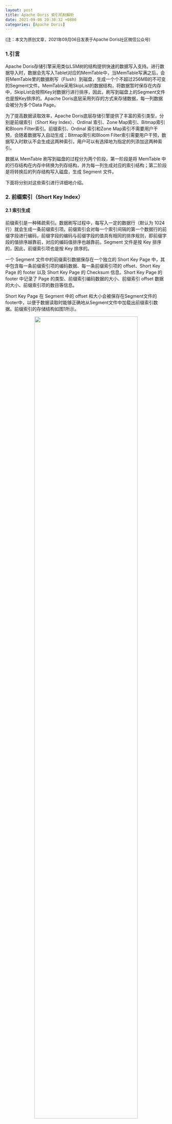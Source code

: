 ```yaml
---
layout: post
title: Apache Doris 索引机制解析
date: 2021-09-06 20:30:32 +0800
categories: [Apache Doris]
---
```


<font size=2>(注：本文为原创文章，2021年09月06日发表于Apache Doris社区微信公众号)</font>

### 1.引言

Apache Doris存储引擎采用类似LSM树的结构提供快速的数据写入支持。进行数据导入时，数据会先写入Tablet对应的MemTable中，当MemTable写满之后，会将MemTable里的数据刷写（Flush）到磁盘，生成一个个不超过256MB的不可变的Segment文件。MemTable采用SkipList的数据结构，将数据暂时保存在内存中，SkipList会按照Key对数据行进行排序，因此，刷写到磁盘上的Segment文件也是按Key排序的。Apache Doris底层采用列存的方式来存储数据，每一列数据会被分为多个Data Page。

为了提高数据读取效率，Apache Doris底层存储引擎提供了丰富的索引类型，分别是前缀索引（Short Key Index）、Ordinal 索引、Zone Map索引、Bitmap索引和Bloom Filter索引。前缀索引、Ordinal 索引和Zone Map索引不需要用户干预，会随着数据写入自动生成；Bitmap索引和Bloom Filter索引需要用户干预，数据写入时默认不会生成这两种索引，用户可以有选择地为指定的列添加这两种索引。

数据从 MemTable 刷写到磁盘的过程分为两个阶段，第一阶段是将 MemTable 中的行存结构在内存中转换为列存结构，并为每一列生成对应的索引结构；第二阶段是将转换后的列存结构写入磁盘，生成 Segment 文件。

下面将分别对这些索引进行详细地介绍。

### 2. 前缀索引（Short Key Index）

#### 2.1 索引生成

前缀索引是一种稀疏索引。数据刷写过程中，每写入一定的数据行（默认为 1024 行）就会生成一条前缀索引项。前缀索引会对每一个索引间隔的第一个数据行的前缀字段进行编码，前缀字段的编码与前缀字段的值具有相同的排序规则，即前缀字段的值排序越靠前，对应的编码值排序也越靠前。Segment 文件是按 Key 排序的，因此，前缀索引项也是按 Key 排序的。

一个 Segment 文件中的前缀索引数据保存在一个独立的 Short Key Page 中，其中包含每一条前缀索引项的编码数据、每一条前缀索引项的 offset、Short Key Page 的 footer 以及 Short Key Page 的 Checksum 信息。Short Key Page 的 footer 中记录了 Page 的类型、前缀索引编码数据的大小、前缀索引 offset 数据的大小、前缀索引项的数目等信息。

Short Key Page 在 Segment 中的 offset 和大小会被保存在Segment文件的footer中，以便于数据读取时能够正确地从Segment文件中加载出前缀索引数据。前缀索引的存储结构如图1所示。

<div align=center><img src="/images/posts/doris-index/short_key_index.bmp" width="80%"><br>图1 前缀索引的存储结构</div>

#### 2.2 查询过滤

数据查询时，会打开Segment文件，从footer中获取Short Key Page的offset以及大小，然后从Segment文件中读取Short Key Page中的索引数据，并解析出每一条前缀索引项。

如果查询过滤条件包含前缀字段时，就可以使用前缀索引进行快速地行过滤。查询过滤条件会被划分成多个Key Range。对一个Key Range进行行过滤的方法如下：

（1）在整个Segment的行范围内寻找Key Range上界对应的行号upper rowid（寻找Segment中第一个大于Key Range上界的行）。

* 对Key Range上界的前缀字段key进行二进制编码。

* 寻找key可能存在的范围下界start。根据编码寻找前缀索引中第一个等于（存在前缀索引项与key的编码相同）或大于（不存在前缀索引项的与key的编码相同）key编码的前缀索引项。如果找到满足条件的索引项，并且该索引项不是第一条前缀索引项，则将该索引项的前一条前缀索引项对应的行号记录为start（前缀索引是稀疏索引，第一个等于或大于Key Range上界key的行有可能在前一条前缀索引项对应的行之后）；如果找到满足条件的索引项，并且该索引项是第一条前缀索引项，则记录该索引项对应的行号为start。如果没有找到一条前缀索引项等于或大于key的二进制编码，则记录最后一条前缀索引项对应的行号为start（第一个等于或大于key的行有可能在最后一条前缀索引项之后）。

* 寻找key可能存在的范围上界end。根据编码寻找前缀索引中第一个大于key的二进制编码的索引项。如果找到满足条件的索引项，则记录该索引项对应的行号为end；如果没有找到一条前缀索引项大于key的编码，则记录Segment最后一行的行号为end。

* 使用二分查找算法在start与end之间的行范围内寻找第一个大于key的编码的行。

注：前缀索引是稀疏索引，不能精确定位到key所在的行，只能粗粒度地定位出key可能存在的范围，然后使用二分查找算法精确地定位key的位置，如图2所示。

<div align=center><img src="/images/posts/doris-index/short_key_index_filter.bmp" width="80%"><br>图2 使用前缀索引定位row id的过程</div>

（2）在0～upper rowid范围内寻找Key Range下界对应的行号lower rowid（寻找Segment中第一个等于或大于Key Range下界的行）。

与寻找Key Range上界对应的row id的方法相同，不再赘述。

（3）获取Key Range的行范围。upper_rowid与lower_rowid之间的所有数据行都是当前Key Range需要扫描的行范围。



### 3. Ordinal索引

#### 3.1 索引生成

Apache Doris底层采用列存的方式来存储数据，每一列数据会被分为多个Data Page。数据刷写时，会为每一个Data Page生成一条Ordinal索引项，其中保存Data Page在Segment文件中的offset、Data Page的大小以及Data Page的起始行号，所有Data Page的Ordinal索引项会保存在一个Ordinal Index Page中， Ordinal Index Page在Segment文件中的offset以及Ordinal Index Page的大小会被保存在Segment文件的footer中，以便于数据读取时能够通过两级索引找到Data Page（首先，通过Segment文件的footer找到Ordinal Index Page，然后，通过Ordinal Index Page中的索引项找到Data Page）。

Ordinal Index Page包含以下信息：所有Ordinal索引项数据、Ordinal Index Page的footer以及Short Key Page的Checksum信息。Ordinal Index Page的footer中包含当前Page的类型、Ordinal索引项数据的大小、Ordinal索引项数目等信息。

如果列中只有一个Data Page时，即该列只有一条Ordinal索引项，则Segment文件中不需要保存该列的Ordinal索引数据，只需要将这唯一的Data Page在Segment文件中的offset以及该Data Page的大小保存在Segment文件的footer中。数据读取时可以通过Segment文件的footer直接找到这唯一的Data Page。Ordinal索引的存储结构如图3所示。

<div align=center><img src="/images/posts/doris-index/ordinal_index.bmp" width="90%"><br>图3 Ordinal索引的存储结构</div>

Ordinal索引的作用是为了方便其他类型的索引能够使用统一的方式查找Data Page，进而可以对其他类型的索引屏蔽Data Page在Segment文件中的offset。


#### 3.2 查询过滤

数据查询时，会加载每一个列的Ordinal索引数据。首先，通过Segment footer中记录的Ordinal索引的Meta信息判断当前列是否存在Ordinal Index Page，即判断当前列是否有多个Data Page。如果当前列存在Ordinal Index Page，则从Segment footer中获取Ordinal Index Page的PagePointer（保存了Ordinal Index Page在Segment中的offset和Ordinal Index Page的大小），然后从Segment文件中读取Ordinal Index Page数据，并解析出每一条Ordinal索引项，即可通过Ordinal索引项获取当前列中每一个Data Page的起始行号和PagePointer（保存了Data Page在Segment中的offset和Data Page的大小）；如果当前列不存在Ordinal Index Page，则可以直接从Segment footer中获取当前列中唯一的Data Page的PagePointer。

Zone Map索引和Bloom Filter索引进行数据过滤时，会使用Ordinal索引对Data Page进行快速定位。




### 4. Zone Map索引

Apache Doris 会为Segment文件中的一列数据添加Zone Map索引，同时会为列中的每一个Data Page添加Zone Map索引。Zone Map索引项中记录了每一列或列中每一个Data Page的最大值(max value)、最小值(min value)、是否有null值(has null)以及是否有非null值(has not null)的信息。初始化时，max value会被设置为当前列类型的最小值，min value会被设置为当前列类型的最大值，has null和has not null会被设置为false。

#### 4.1 索引生成

数据刷写时，会给每一个Data Page创建一条Zone Map索引项。向Data Page中每添加一条数据，都会更新Data Page的Zone Map索引项。如果添加的数据是null，则将Zone Map索引项的has null标志设置为true，否则，将Zone Map索引项的has not null标志设置为true。如果添加的数据小于Zone Map索引项的min value，则使用当前数据更新min value；如果添加的数据大于Zone Map索引项的max value，则使用当前数据更新max value。

当一个Data Page写满之后，会更新一次列的Zone Map索引项，如果Data Page索引项的min value小于列索引项的min value，则使用Data Page索引项的min value更新列索引项的min value；如果Data Page索引项的max value大于列索引项的max value，则使用Data Page索引项的max value更新列索引项的max value；如果Data Page索引项的has null标志为true，则更新列索引项的has null标志为true；如果Data Page索引项的has not null标志为true，则更新列索引项的has  not null标志为true。更新Zone Map索引的过程如图4所示。

<div align=center><img src="/images/posts/doris-index/zone_map_index_update.bmp" width="80%"><br>图4 更新Zone Map索引的过程</div>

列中每一个Data Page的Zone Map索引项会被序列化之后保存在Zone Map Index Page中。Zone Map Index Page中包含以下信息：Zone Map索引项数据、Zone Map Index Page的footer以及Zone Map Index Page的Checksum信息。Zone Map Index Page的footer中包含当前Page的类型、当前Page中Zone Map索引项数据的大小、当前Page中Zone Map索引项数目以及当前Page中第一条索引项在整个列的Zone Map索引项中的序号等信息。一个Zone Map Index Page写满之后，会创建新的Zone Map Index Page用于记录该列后续的Zone Map索引项。如果某一列有多个Zone Map Index Page，则该列的Zone Map索引会采用两级索引机制。第二级索引为多个的Zone Map Index Page，其中保存Data Page的Zone Map索引数据，每一个Zone Map Index Page会生成一条Ordinal索引项，所有Zone Map Index Page的Ordinal索引项会被保存在一个Ordinal Index Page（注意，此处的Ordinal 索引与第3部分的Ordinal 索引不同，此处的Ordinal 索引指向Zone Map Index Page，而第3部分的Ordinal 索引指向Data Page）中作为一级索引。每一个的Ordinal索引项由key和value两部分组成，key记录了当前Zone Map Index Page中第一条索引项在整个列的Zone Map索引项中的序号，value记录了当前Zone Map Index Page在Segment文件中的offset和大小。Ordinal Index Page中包含以下信息：所有Zone Map Index Page的Ordinal 索引数据、Ordinal Index Page的footer以及Ordinal Index Page的Checksum信息。Ordinal Index Page的footer中包含当前Page的类型、当前Page中索引数据的大小、当前Page中索引项数目等。一级索引Ordinal Index Page在Segment文件中的offset和大小会被记录在Segment文件的footer中。如果某一列只有一个Zone Map Index Page，则不需要两级索引，这个唯一的Zone Map Index Page在Block中的offset和大小会被记录在Segment文件的footer中。Zone Map索引的存储结构如图5所示。

<div align=center><img src="/images/posts/doris-index/zone_map_index.bmp" width="100%"><br>图5 Zone Map索引的存储结构</div>

#### 4.2 查询过滤

数据查询时，会加载每一个列的Zone Map索引数据，并解析出每一个Data Page的Zone Map索引数据。通过Segment footer中记录的Zone Map索引的Meta信息判断当前列的Zone Map是否含有两级索引。如果含有两级索引，则Segment footer中记录了一级索引Ordinal Index Page在Segment文件中的offset和大小，加载一级索引Ordinal Index Page，并解析出每一个的Ordinal索引项的key和value，key记录了每一个Zone Map Index Page中第一条索引项在整个列所有的Zone Map索引项中的序号，value记录了每一个Zone Map Index Page在Segment文件中的offset和大小。否则，当前列的Zone Map索引只含有一个Zone Map Index Page，Segment footer中记录了该Zone Map Index Page在Segment文件中的offset和大小。可以通过Zone Map Index Page解析出每一个Data Page的Zone Map索引数据，其中包括最大值(max value)、最小值(min value)、是否有null值(has null)以及是否有非null值(has not null)的信息。

使用Zone Map对Data Page进行过滤的方法如下：

* 过滤条件的运算符不是`IS`。如果Zone Map索引的has null为true（Data Page中含有NULL值），则Data Page不能被过滤掉。

* 过滤条件为`field = value`。如果` value`在Zone Map索引的最大值与最小值之间，则Data Page不能被过滤掉。

* 过滤条件为`field != value`。如果` value`小于Zone Map索引的最小值或` value`大于Zone Map索引的最大值，则Data Page不能被过滤掉。

* 过滤条件为`field < value`。如果` value`大于Zone Map索引的最小值，则Data Page不能被过滤掉。

* 过滤条件为`field <= value`。如果` value`大于或等于Zone Map索引的最小值，则Data Page不能被过滤掉。

* 过滤条件为`field > value`。如果` value`小于Zone Map索引的最大值，则Data Page不能被过滤掉。

* 过滤条件为`field >= value`。如果` value`小于或等于Zone Map索引的最大值，则Data Page不能被过滤掉。

* 过滤条件为`field IN {value1, value2, ...}`。如果` value1`, ` value2`, `...` 中至少存在一个值在Zone Map索引的最大值与最小值之间，则Data Page不能被过滤掉。

* 过滤条件为`field IS NULL`。如果Zone Map索引的has null为true（Data Page中含有NULL值），则Data Page不能被过滤掉。

* 过滤条件为`field IS NOT NULL`。如果Zone Map索引的has not null为true（Data Page中含有非NULL值），则Data Page不能被过滤掉。

对于未被Zone Map索引过滤的Data Page，可以使用Ordinal索引快速定位这些Data Page的起始行的行号，并获取这些Data Page的行范围。通过Data Page对应的Ordinal索引项快速获取当前Data Page的起始行的行号start，通过下一条Ordinal索引项快速获取后一个Data Page的起始行的行号end，左闭右开区间[start, end)即为当前Data Page的row范围。


### 5. Bitmap索引

为了加速数据查询，Apache Doris支持用户为某些字段添加Bitmap索引。Bitmap索引由两部分组成：
* 有序字典：有序保存一列中所有的不同取值。
* 字典值的Roaring位图：保存有序字典中每一个取值的Roaring位图，表示字典值在列中的行号。

例如：如图6所示，一列数据为` [x, x, y, y, y, z, y, x, z, x]`，一共包含10行，则该列数据的Bitmap索引的有序字典为`{x, y, z}`, x、y、z对应的位图分别为：
x的位图: `[0, 1, 7, 9]`
y的位图: `[2, 3, 4, 6]`
z的位图: `[5, 8]`

<div align=center><img src="/images/posts/doris-index/bitmap_index_sample.bmp" width="30%"><br>图6 Bitmap索引结构</div>

在数据查询时，可以通过Bitmap索引快速定位一列中某个特定取值所在的行号。

#### 5.1 索引生成

数据刷写时，会给用户指定的列创建Bitmap索引。向列中每添加一个值，都会更新当前列的Bitmap索引。从Bitmap索引的有序字典中查找添加的值是否已经存在，如果本次添加的值在Bitmap索引的有序字典中已经存在，则直接更新该字典值对应的Roaring位图，如果本次添加的值在Bitmap索引的有序字典中不存在，则将该值添加到有序字典，并为该值创建Roaring位图。当然，NULL值也会有单独的Roaring位图。

Bitmap索引的字典数据和Roaring位图数据分开存储。

列中Bitmap索引的字典值会按顺序保存在Dict Page中。Dict Page中包含以下信息：Bitmap索引的字典数据、Dict Page的footer以及Dict Page的Checksum信息。Dict Page的footer中包含当前Page的类型、当前Page中Bitmap索引的字典数据的大小、当前Page中Bitmap索引的字典值数目以及当前Page中第一个字典值在整个列的Bitmap索引字典值中的序号等信息。Bitmap索引的字典数据会按照LZ4F格式进行压缩。

一个Dict Page写满之后，会创建新的Dict Page用于记录该列后续的字典数据。如果某一列有多个Dict Page，则会采用两级索引机制。第二级索引为多个的Dict Page，其中保存Bitmap索引的字典数据，每一个Dict Page生成一条Value索引项，所有Dict Page的Value索引项会被保存在一个Value Index Page中作为一级索引。每一个的Value索引项记录了当前Dict Page中第一个字典值的编码以及当前Dict Page在Segment文件中的offset和大小。Value Index Page中包含以下信息：所有Dict Page的Value索引数据、Value Index Page的footer以及Value Index Page的Checksum信息。Value Index Page的footer中包含当前Page的类型、当前Page中索引数据的大小、当前Page中索引项数目等。一级索引Value Index Page在Segment文件中的offset和大小会被记录在Segment文件的footer中。如果某一列只有一个Dict Page，则不需要两级索引，这个唯一的Dict Page在Segment文件中的offset和大小会被记录在Segment文件的footer中。Bitmap索引的字典数据的存储结构如图7所示。

<div align=center><img src="/images/posts/doris-index/bitmap_index_dict.bmp" width="100%"><br>图7 Bitmap索引的字典数据的存储结构</div>

列中Bitmap索引的Roaring位图数据会保存在Bitmap Page中。Bitmap Page中包含以下信息：Bitmap索引的Roaring位图数据、Bitmap Page的footer以及Bitmap Page的Checksum信息。Bitmap Page的footer中包含当前Page的类型、当前Page中Bitmap索引的Roaring位图数据的大小、当前Page中Bitmap索引的Roaring位图数目以及当前Page中第一个Roaring位图在整个列的Bitmap索引的Roaring位图中的序号等信息。Bitmap索引的Roaring位图数据不进行压缩。

一个Bitmap Page写满之后，会创建新的Bitmap Page用于记录该列后续的Roaring位图数据。如果某一列有多个Bitmap Page，则会采用两级索引机制。第二级索引为多个的Bitmap Page，其中保存Bitmap索引的位图数据，每一个Bitmap Page生成一条Ordinal索引项，所有Bitmap Page的Ordinal索引项会被保存在一个Ordinal Index Page（注意，此处的Ordinal 索引与第3部分的Ordinal 索引不同，此处的Ordinal 索引指向Bitmap Page，而第3部分的Ordinal 索引指向Data Page）中作为一级索引。每一个的Ordinal索引项由key和value两部分组成，key记录了当前Bitmap Page中第一个Roaring位图在整个列的BitMap索引Roaring位图中的序号，value记录了当前Bitmap Page在Segment文件中的offset和大小。Ordinal Index Page中包含以下信息：所有Bitmap Page的Ordinal 索引数据、Ordinal Index Page的footer以及Ordinal Index Page的Checksum信息。Ordinal Index Page的footer中包含当前Page的类型、当前Page中索引数据的大小、当前Page中索引项数目等。一级索引Ordinal Index Page在Segment文件中的offset和大小会被记录在Segment文件的footer中。如果某一列只有一个Bitmap Page，则不需要两级索引，这个唯一的Bitmap Page在Segment文件中的offset和大小会被记录在Segment文件的footer中。Bitmap索引的Roaring位图数据的存储结构如图8所示。

<div align=center><img src="/images/posts/doris-index/bitmap_index_bitmap.bmp" width="100%"><br>图8 Bitmap索引的Roaring位图数据的存储结构</div>

#### 5.2 查询过滤

数据查询时，会加载列的Bitmap索引数据，并解析出有序字典和Roaring位图数据。

* 首先，通过Segment footer中记录的Bitmap索引的字典Meta信息判断当前列的Bitmap索引的字典是否含有两级索引，如果含有两级索引，则Segment footer中记录了一级索引Value Index Page在Block中的offset和大小，首先加载一级索引Value Index Page，并解析出每一个的Value索引项，获得每一个Dict Page中第一个字典值和每一个Dict Page在Segment文件中的offset和大小；否则，当前列的Bitmap索引只含有一个Dict Page，Segment footer中记录了该Dict Page在Segment文件中的offset和大小。可以通过Dict Page解析出每一个字典值。

* 然后，通过Segment footer中记录的Bitmap索引的Roaring位图Meta信息判断当前列的Bitmap索引的Roaring位图是否含有两级索引，如果含有两级索引，则Segment footer中记录了一级索引Ordinal Index Page在Segment文件中的offset和大小，首先加载一级索引Ordinal Index Page，并解析出每一个的Ordinal索引项，获得每一个Bitmap Page中第一个Roaring位图在整个列的Bitmap索引Roaring位图中的序号以及每一个Bitmap Page在Segment文件中的offset和大小；否则，当前列的Bitmap索引只含有一个Bitmap Page，Segment footer中记录了该Bitmap Page在Segment文件中的offset和大小。可以通过Bitmap Page中解析出每一个字典值对应的Roaring位图。

真正使用Bitmap索引进行数据过滤时才会加载Dict Page和Bitmap Page。

使用某一个查询过滤条件进行行过滤的方法如下：

* 过滤条件为`field = value`。从Dict Page中寻找第一个等于或大于`value`的字典值，并且获取该字典值在有序字典中的序号ordinal。如果寻找到的字典值恰好等于`value`，则从Bitmap Page中读取第ordinal个位图，则该位图表示通过该查询条件过滤之后留下的行范围。

* 过滤条件为`field != value`。从Dict Page中寻找第一个等于或大于`value`的字典值，并且获取该字典值在有序字典中的序号ordinal。如果寻找到的字典值恰好等于`value`，则从Bitmap Page中读取第ordinal个位图，则该位图表示需要被过滤掉的行范围。

* 过滤条件为`field < value`。从Dict Page中寻找第一个等于或大于`value`的字典值，并且获取该字典值在有序字典中的序号ordinal。从Bitmap Page中读取前面ordinal个位图，这些位图的并集表示通过该查询条件过滤之后留下的行范围。

* 过滤条件为`field <= value`。从Dict Page中寻找第一个等于或大于`value`的字典值，并且获取该字典值在有序字典中的序号ordinal。如果寻找到的字典值恰好等于`value`，则从Bitmap Page中读取前面ordinal + 1个位图；如果寻找到的字典值大于`value`，则从Bitmap Page中读取前面ordinal个位图，这些位图的并集表示通过该查询条件过滤之后留下的行范围。

* 过滤条件为`field > value`。从Dict Page中寻找第一个等于或大于`value`的字典值，并且获取该字典值在有序字典中的序号ordinal。如果寻找到的字典值恰好等于`value`，则从Bitmap Page中读取第ordinal个位图之后的所有位图；如果寻找到的字典值大于`value`，则从Bitmap Page中读取第ordinal以及之后的所有位图，这些位图的并集表示通过该查询条件过滤之后留下的行范围。

* 过滤条件为`field >= value`。从Dict Page中寻找第一个等于或大于`value`的字典值，并且获取该字典值在有序字典中的序号ordinal。从Bitmap Page中读取ordinal之后的所有位图，这些位图的并集表示通过该查询条件过滤之后留下的行范围。

#### 5.3 适用场景

Apache Doris支持在建表时对指定的列创建Bitmap索引，也可以对已经创建的表执行Alter Table命令添加Bitmap索引。

```
ALTER TABLE table_name ADD INDEX index_name (column_name)  USING BITMAP COMMENT '';
```

目前只支持对TINYINT、SMALLINT、INT、 UNSIGNEDINT、BIGINT、LARGEINT、CHAR、 VARCHAR、DATE、DATETIME、BOOL和DECIMAL类型的字段创建Bitmap索引，其他类型的字段均不支持Bitmap索引。Bitmap索引比较适合在基数较低的列上进行等值查询或范围查询的场景。





### 6. Bloom Filter索引

Apache Doris支持用户对取值区分度比较大的字段添加Bloom Filter索引，Bloom Filter索引按照Data Page的粒度生成。数据写入时，会记录每一个写入Data Page的值，当一个Data Page写满之后，会根据该Data Page的所有不同取值为该Data Page生成Bloom Filter索引。数据查询时，查询条件在设置有Bloom Filter索引的字段进行过滤，当某个Data Page的Bloom Filter没有命中时，表示该Data Page中没有需要的数据，这样可以对Data Page进行快速过滤，减少不必要的数据读取。

#### 6. 1 索引生成

数据刷写时，会给每一个Data Page创建一条Bloom Filter索引项。Apache Doris采用了基于Block的Bloom Filter算法。每一个Data Page对应的Bloom Filter索引数据会被划分为多个Block，每个Block的数据长度为BYTES_PER_BLOCK（默认为32字节，共256bit），Block中的每一个Bit位会被初始化为0。向Data Page中写入数据时，每一个不同的取值value都会将一个Block中的BITS_SET_PER_BLOCK（默认值为8）个Bit置位为1。Bloom Filter索引的结构如图9所示。

单个Data Page的Bloom Filter索引数据长度BLOOM_FILTER_BIT通过如下公式计算：

```
        BLOOM_FILTER_BIT = -N * ln(FPP) / (ln(2) ^ 2)
```

其中，N表示当前Data Page中的不同取值的个数；FPP（False Positive Probablity） 表示期望的误判率，默认取值为0.05。（注：计算出的Bloom Filter数据长度（单位为bit）一定是2的整数次幂。）

Bloom Filter中，每一个Block的长度为BYTES_PER_BLOCK（32字节），因此，Bloom Filter中的Block数量通过如下公式计算：

```
BLOCK_NUM = (BLOOM_FILTER_BIT / 8)  / BYTES_PER_BLOCK
```

为Data Page生成Bloom Filter索引项的方法如下：

* 针对Data Page中的每一个不同的取值value，计算出一个64位的HASH_CODE。Apache Doris中，Bloom Filter的Hash策略为HASH_MURMUR3。

* 取HASH_CODE的高32位计算出当前value在Bloom Filter中对应的Block，方法如下：

```
BLOCK_INDEX = (HASH_CODE >> 32) & (BLOCK_NUM - 1)
```

其中，BLOCK_INDEX表示Block的序号，BLOCK_NUM为2的整数次幂，则BLOCK_INDEX一定小于BLOCK_NUM。

* 取HASH_CODE的低32位计算出当前value会将Block中的哪些Bit置位为1，方法如下：

```
uint32_t key = (uint32_t)HASH_CODE

uint32_t SALT[8] = {0x47b6137b, 0x44974d91, 0x8824ad5b, 0xa2b7289d,  0x705495c7, 0x2df1424b, 0x9efc4947, 0x5c6bfb31};

uint32_t masks[BITS_SET_PER_BLOCK];
for (int i = 0; i < BITS_SET_PER_BLOCK; ++i) {
        masks[i] = key * SALT[i]; 
        masks[i] = masks[i] >> 27; 
        masks[i] = 0x1 << masks[i]; 
}
```

masks[i]中包含32个Bit，其中只有1个Bit被置位为1，其他31个Bit均为0。

* 将masks[i]与Block中第i个32Bit按位取或，更新Data Page的Bloom Filter索引数据。（一个Block中包含256个Bit，即BITS_SET_PER_BLOCK个32Bit）

```
uint32_t* BLOCK_OFFSET =  BLOOM_FILTER_OFFSET + BYTES_PER_BLOCK * BLOCK_INDEX

for (int i = 0; i < BITS_SET_PER_BLOCK; ++i) {
*(BLOCK_OFFSET + i) |= masks[i];
}
```

其中，BLOOM_FILTER_OFFSET表示当前Data Page的Bloom Filter的偏置，BLOCK_OFFSET表示当前block的偏置。

<div align=center><img src="/images/posts/doris-index/bloom_filter_index_block.bmp" width="80%"><br>图9 Bloom Filter索引的结构</div>

Bloom Filter索引项中单独设置了Data Page中是否包含了NULL值的标志。

列中每一个Data Page的Bloom Filter索引项会被保存在Bloom Filter Index Page中。Bloom Filter Index Page中包含以下信息：Bloom Filter索引项数据、Bloom Filter Index Page的footer以及Bloom Filter Index Page的Checksum信息。Bloom Filter Index Page的footer中包含当前Page的类型、当前Page中Bloom Filter索引项数据的大小、当前Page中Bloom Filter索引项数目以及当前Page中第一条索引项在整个列的Bloom Filter索引项中的序号等信息。

一个Bloom Filter Index Page写满之后，会创建新的Bloom Filter Index Page用于记录该列后续的Bloom Filter索引项。如果某一列有多个Bloom Filter Index Page，则该列的Bloom Filter索引会采用两级索引机制。第二级索引为多个的Bloom Filter Index Page，其中保存Data Page的Bloom Filter索引数据，每一个Bloom Filter Index Page生成一条Ordinal索引项，所有Bloom Filter Index Page的Ordinal索引项会被保存在一个Ordinal Index Page（注意，此处的Ordinal 索引与第3部分的Ordinal 索引不同，此处的Ordinal 索引指向Bloom Filter Index Page，而第3部分的Ordinal 索引指向Data Page）中作为一级索引。每一个的Ordinal索引项由key和value两部分组成，key记录了当前Bloom Filter Index Page中第一条索引项在整个列的Bloom Filter索引项中的序号，value记录了当前Bloom Filter Index Page在Segment文件中的offset和大小。Ordinal Index Page中包含以下信息：所有Bloom Filter Index Page的Ordinal 索引数据、Ordinal Index Page的footer以及Ordinal Index Page的Checksum信息。Ordinal Index Page的footer中包含当前Page的类型、当前Page中索引数据的大小、当前Page中索引项数目等。一级索引Ordinal Index Page在Segment文件中的offset和大小会被记录在Segment文件的footer中。如果某一列只有一个Bloom Filter Index Page，则不需要两级索引，这个唯一的Bloom Filter Index Page在Segment文件中的offset和大小会被记录在Segment文件的footer中。Bloom Filter索引的存储结构如图10所示。

<div align=center><img src="/images/posts/doris-index/bloom_filter_index.bmp" width="100%"><br>图10 Bloom Filter索引的存储结构</div>

#### 6. 2 查询过滤

数据查询时，会加载列的Bloom Filter索引数据，并解析出每一个Data Page的Bloom Filter索引项。首先，通过Segment footer中记录的Bloom Filter索引的Meta信息判断当前列的Bloom Filter是否含有两级索引，如果含有两级索引，则Segment footer中记录了一级索引Ordinal Index Page在Segment文件中的offset和大小，先加载一级索引Ordinal Index Page，并解析出每一个的Ordinal索引项的key和value，key记录了每一个Bloom Filter Index Page中第一条索引项在整个列所有的Bloom Filter索引项中的序号，value记录了每一个Bloom Filter Index Page在Segment文件中的offset和大小；否则，当前列的Bloom Filter索引只含有一个Bloom Filter Index Page，Segment footer中记录了该Bloom Filter Index Page在Segment文件中的offset和大小。可以通过Bloom Filter Index Page解析出每一个Data Page的Bloom Filter索引数据。

判断某个值value是否命中Bloom Filter的方法如下：
* 首先，基于HASH_MURMUR3方法对查询过滤条件的值value计算出64位的HASH_CODE；
* 然后，采用与生成Bloom Filter索引数据相同的方法计算出该value值在Bloom Filter中对应的Block，以及在Block中对应的BITS_SET_PER_BLOCK个Bit位。
* 判断Bloom Filter索引数据中对应Block的这BITS_SET_PER_BLOCK个Bit的值是否均为1。如果对应Block中的这BITS_SET_PER_BLOCK个Bit值均为1，则表示Bloom Filter命中，该value值在Bloom Filter对应的Data Page中可能存在；否则，表示Bloom Filter未命中，该value值在Bloom Filter对应的Data Page中一定不存在。

数据查询时，查询过滤条件（"="、"IS"或"IN"语句）在设置有Bloom Filter索引的列依次对每一个Data Page进行过滤。进行NULL值查询时，可以直接使用Bloom Filter索引项中的NULL值标志进行Data Page过滤。进行非NULL值查询时，使用查询过滤条件对Data Page进行过滤的方法如下：

* 过滤条件为`field = value`。如果value未命中某一个Data Page对应的Bloom Filter，则该Data Page可以被过滤掉。

* 过滤条件为`field IN {value1, value2, ...}`。如果` value1`, ` value2`, `...` 中所有值都未命中某一个Data Page对应的Bloom Filter，则该Data Page可以被过滤掉。

* 过滤条件为`field IS NULL`。如果NULL值未命中某一个Data Page对应的Bloom Filter，则该Data Page可以被过滤掉。

#### 6. 3 适用场景

Apache Doris支持在建表时对指定的列创建Bloom Filter索引，也可以对已经创建的表执行Alter Table命令添加Bloom Filter索引。

```
ALTER TABLE table_name SET ("bloom_filter_columns"="c1, c2, c3");
```

目前只支持对SMALLINT、INT、UNSIGNEDINT、 BIGINT、LARGEINT、CHAR、 VARCHAR、DATE、DATETIME和DECIMAL类型的字段创建Bloom Filter索引，其他类型的字段均不支持Bloom Filter索引。对于创建了Bloom Filter索引的字段，查询条件是"="、"is"或"in"语句时，才会使用Bloom Filter索引进行Data Page的过滤。Bloom Filter索引比较适合在基数较高的列上进行等值查询的场景。



### 7. 总结

为了加快数据查询效率，Apache Doris的存储引擎提供了前缀索引、Ordinal 索引、Zone Map索引、Bitmap索引和Bloom Filter索引，可以在数据读取之前快速地进行数据过滤。前缀索引、Ordinal 索引和Zone Map索引不需要用户干预，会随着数据写入自动生成；数据写入时默认不会生成Bitmap索引和Bloom Filter索引，用户可以有选择地为指定的列添加这两种索引。本文主要从数据写入过程中索引的生成、索引的物理存储结构以及数据查询过程中如何使用索引进行数据过滤等方面对这几种索引的的底层机制分别进行了详细地剖析。